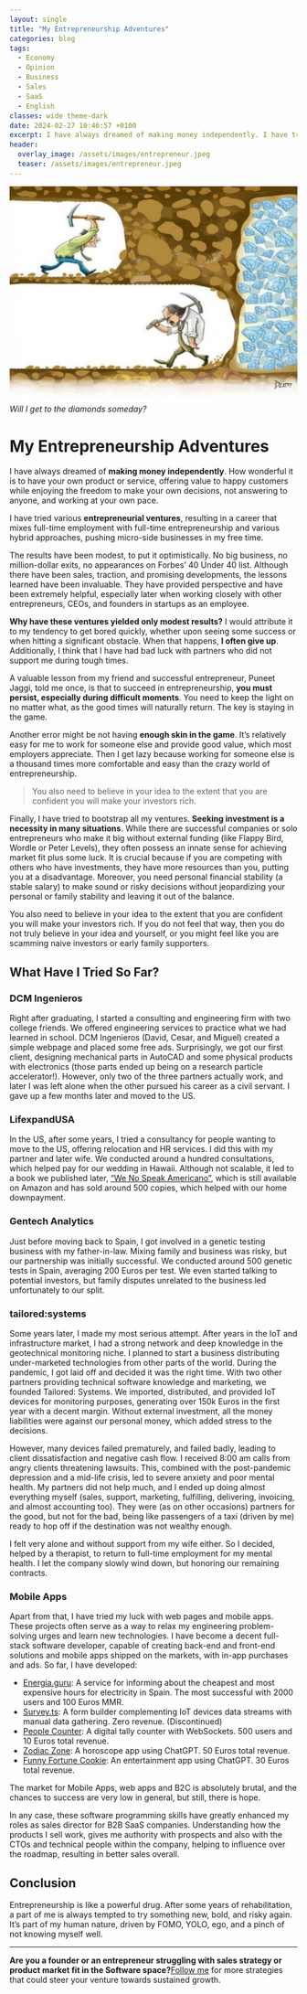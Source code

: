 ```yaml
---
layout: single
title: "My Entrepreneurship Adventures"
categories: blog
tags:
  - Economy
  - Opinion
  - Business
  - Sales
  - SaaS
  - English
classes: wide theme-dark
date: 2024-02-27 10:46:57 +0100
excerpt: I have always dreamed of making money independently. I have tried various entrepreneurial ventures, resulting in a career that mixes...
header:
  overlay_image: /assets/images/entrepreneur.jpeg
  teaser: /assets/images/entrepreneur.jpeg
---
```


![Will I get to the diamonds someday?](/assets/images/entrepreneur.jpeg)
_Will I get to the diamonds someday?_

# My Entrepreneurship Adventures

I have always dreamed of **making money independently**. How wonderful it is to have your own product or service, offering value to happy customers while enjoying the freedom to make your own decisions, not answering to anyone, and working at your own pace.

I have tried various **entrepreneurial ventures**, resulting in a career that mixes full-time employment with full-time entrepreneurship and various hybrid approaches, pushing micro-side businesses in my free time.

The results have been modest, to put it optimistically. No big business, no million-dollar exits, no appearances on Forbes’ 40 Under 40 list. Although there have been sales, traction, and promising developments, the lessons learned have been invaluable. They have provided perspective and have been extremely helpful, especially later when working closely with other entrepreneurs, CEOs, and founders in startups as an employee.

**Why have these ventures yielded only modest results?** I would attribute it to my tendency to get bored quickly, whether upon seeing some success or when hitting a significant obstacle. When that happens, **I often give up**. Additionally, I think that I have had bad luck with partners who did not support me during tough times.

A valuable lesson from my friend and successful entrepreneur, Puneet Jaggi, told me once, is that to succeed in entrepreneurship, **you must persist, especially during difficult moments**. You need to keep the light on no matter what, as the good times will naturally return. The key is staying in the game.

Another error might be not having **enough skin in the game**. It’s relatively easy for me to work for someone else and provide good value, which most employers appreciate. Then I get lazy because working for someone else is a thousand times more comfortable and easy than the crazy world of entrepreneurship.

> You also need to believe in your idea to the extent that you are confident you will make your investors rich.

Finally, I have tried to bootstrap all my ventures. **Seeking investment is a necessity in many situations**. While there are successful companies or solo entrepreneurs who make it big without external funding (like Flappy Bird, Wordle or Peter Levels), they often possess an innate sense for achieving market fit plus some luck. It is crucial because if you are competing with others who have investments, they have more resources than you, putting you at a disadvantage. Moreover, you need personal financial stability (a stable salary) to make sound or risky decisions without jeopardizing your personal or family stability and leaving it out of the balance.

You also need to believe in your idea to the extent that you are confident you will make your investors rich. If you do not feel that way, then you do not truly believe in your idea and yourself, or you might feel like you are scamming naive investors or early family supporters.

## What Have I Tried So Far?

### DCM Ingenieros

Right after graduating, I started a consulting and engineering firm with two college friends. We offered engineering services to practice what we had learned in school. DCM Ingenieros (David, Cesar, and Miguel) created a simple webpage and placed some free ads. Surprisingly, we got our first client, designing mechanical parts in AutoCAD and some physical products with electronics (those parts ended up being on a research particle accelerator!). However, only two of the three partners actually work, and later I was left alone when the other pursued his career as a civil servant. I gave up a few months later and moved to the US.

### LifexpandUSA

In the US, after some years, I tried a consultancy for people wanting to move to the US, offering relocation and HR services. I did this with my partner and later wife. We conducted around a hundred consultations, which helped pay for our wedding in Hawaii. Although not scalable, it led to a book we published later, [“We No Speak Americano”](https://www.amazon.com/We-No-Speak-Americano-Studying-ebook/dp/B0C3WDR9H9/), which is still available on Amazon and has sold around 500 copies, which helped with our home downpayment.

### Gentech Analytics

Just before moving back to Spain, I got involved in a genetic testing business with my father-in-law. Mixing family and business was risky, but our partnership was initially successful. We conducted around 500 genetic tests in Spain, averaging 200 Euros per test. We even started talking to potential investors, but family disputes unrelated to the business led unfortunately to our split.

### tailored:systems

Some years later, I made my most serious attempt. After years in the IoT and infrastructure market, I had a strong network and deep knowledge in the geotechnical monitoring niche. I planned to start a business distributing under-marketed technologies from other parts of the world. During the pandemic, I got laid off and decided it was the right time. With two other partners providing technical software knowledge and marketing, we founded Tailored: Systems. We imported, distributed, and provided IoT devices for monitoring purposes, generating over 150k Euros in the first year with a decent margin. Without external investment, all the money liabilities were against our personal money, which added stress to the decisions.

However, many devices failed prematurely, and failed badly, leading to client dissatisfaction and negative cash flow. I received 8:00 am calls from angry clients threatening lawsuits. This, combined with the post-pandemic depression and a mid-life crisis, led to severe anxiety and poor mental health. My partners did not help much, and I ended up doing almost everything myself (sales, support, marketing, fulfilling, delivering, invoicing, and almost accounting too). They were (as on other occasions) partners for the good, but not for the bad, being like passengers of a taxi (driven by me) ready to hop off if the destination was not wealthy enough.

I felt very alone and without support from my wife either. So I decided, helped by a therapist, to return to full-time employment for my mental health. I let the company slowly wind down, but honoring our remaining contracts.

### Mobile Apps

Apart from that, I have tried my luck with web pages and mobile apps. These projects often serve as a way to relax my engineering problem-solving urges and learn new technologies. I have become a decent full-stack software developer, capable of creating back-end and front-end solutions and mobile apps shipped on the markets, with in-app purchases and ads. So far, I have developed:

- [Energia.guru](https://www.energia.guru/): A service for informing about the cheapest and most expensive hours for electricity in Spain. The most successful with 2000 users and 100 Euros MMR.
- [Survey.ts](https://tailored.systems/blog/construction-assets-control/#surveyts): A form builder complementing IoT devices data streams with manual data gathering. Zero revenue. (Discontinued)
- [People Counter](https://www.counterpeople.com/): A digital tally counter with WebSockets. 500 users and 10 Euros total revenue.
- [Zodiac Zone](https://zodiaczonehoroscope.com/): A horoscope app using ChatGPT. 50 Euros total revenue.
- [Funny Fortune Cookie](https://fortunecookie.pro/): An entertainment app using ChatGPT. 30 Euros total revenue.

The market for Mobile Apps, web apps and B2C is absolutely brutal, and the chances to success are very low in general, but still, there is hope.

In any case, these software programming skills have greatly enhanced my roles as sales director for B2B SaaS companies. Understanding how the products I sell work, gives me authority with prospects and also with the CTOs and technical people within the company, helping to influence over the roadmap, resulting in better sales overall.

## Conclusion

Entrepreneurship is like a powerful drug. After some years of rehabilitation, a part of me is always tempted to try something new, bold, and risky again. It’s part of my human nature, driven by FOMO, YOLO, ego, and a pinch of not knowing myself well.

---

**Are you a founder or an entrepreneur struggling with sales strategy or product market fit in the Software space?**[Follow me](https://www.linkedin.com/comm/mynetwork/discovery-see-all?usecase=PEOPLE_FOLLOWS&followMember=ingenierodavidgomez) for more strategies that could steer your venture towards sustained growth.
